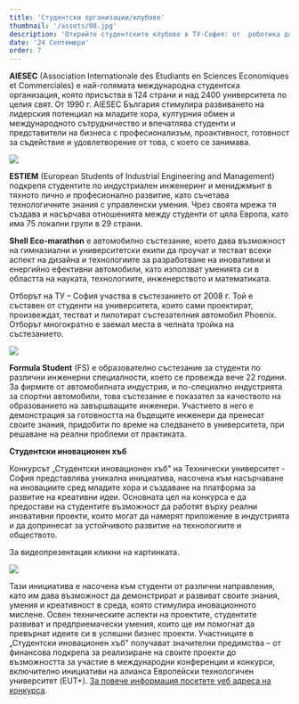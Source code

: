 ```yaml
---
title: 'Студентски организации/клубове'
thumbnail: '/assets/08.jpg'
description: 'Открийте студентските клубове в ТУ-София: от  роботика до индустриално инженерство и отвъд. Развийте лидерство, иновации и практически умения за успешна кариера'
date: '24 Септември'
order: 7
---
```


**AIESEC** (Association Internationale des Etudiants en Sciences Economiques et Commerciales) е най-голямата международна студентска организация, която присъства в 124 страни и над 2400 университета по целия свят. От 1990 г. 
AIESEC България стимулира развиването на лидерския потенциал на младите хора, културния обмен и международното сътрудничество и впечатлява студенти и представители на бизнеса с професионализъм, проактивност, 
готовност за съдействие и удовлетворение от това, с което се занимава. 

![](/assets/01.png)

**ESTIEM** (European Students of Industrial Engineering and Management) подкрепя студентите по индустриален инженеринг и мениджмънт в тяхното лично 
и професионално развитие, като съчетава технологичните знания с управленски умения. Чрез своята мрежа тя създава и насърчава отношенията между студенти от цяла Европа, 
като има 75 локални групи в 29 страни. <br/>

**Shell Eco-marathon** е автомобилно състезание, което дава възможност на гимназиални и университетски екипи да проучат и тестват всеки аспект на дизайна и технологиите 
за разработване на иновативни и енергийно ефективни автомобили, като използват уменията си в областта на науката, технологиите, инженерството и математиката. 

Отборът на ТУ – София участва в състезанието от 2008 г. Той е съставен от студенти на университета, които сами проектират, произвеждат, тестват и пилотират състезателния автомобил Phoenix. 
Отборът многократно е заемал места в челната тройка на състезанието. 

![](/assets/98.png)

**Formula Student** (FS) е образователно състезание за студенти по различни инженерни специалности, което се провежда вече 22 години.  За фирмите от автомобилната индустрия,
и по-специално индустрията за спортни автомобили, това състезание е показател за качеството на образованието на завършващите инженери. Участието в него е демонстрация за готовността на бъдещите инженери да пренесат 
своите знания, придобити по време на следването в университета, при решаване на реални проблеми от практиката. 


**Студентски иновационен хъб**

Конкурсът „Студентски иновационен хъб" на Технически университет - София представлява уникална инициатива, насочена към насърчаване на иновациите сред младите хора и създаване на платформа за развитие на креативни идеи.
Основната цел на конкурса е да предостави на студентите възможност да работят върху реални иновативни проекти, които могат да намерят приложение в индустрията и да допринесат за устойчивото развитие на технологиите и обществото.  

За видеопрезентация кликни на картинката. 

[![](/assets/100.png)](https://www.youtube.com/watch?v=-BRVytyhxKU)

Тази инициатива е насочена към студенти от различни направления, като им дава възможност да демонстрират и развиват своите знания, умения и креативност в среда, която стимулира иновационното мислене. 
Освен техническите аспекти на проектите, студентите развиват и предприемачески умения, които ще им помогнат да превърнат идеите си в успешни бизнес проекти. Участниците в „Студентски иновационен хъб" получават 
значителни предимства – от финансова подкрепа за реализиране на своите проекти до възможността за участие в международни конференции и конкурси, включително инициативи на алианса Европейски технологичен 
университет (EUT+). [За повече информация посетете уеб адреса на конкурса](https://innovationhub.tu-sofia.bg).

